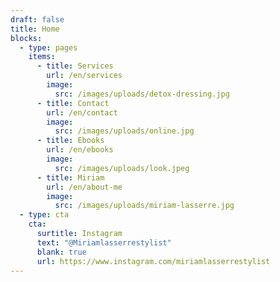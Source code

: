 ```yaml
---
draft: false
title: Home
blocks:
  - type: pages
    items:
      - title: Services
        url: /en/services
        image:
          src: /images/uploads/detox-dressing.jpg
      - title: Contact
        url: /en/contact
        image:
          src: /images/uploads/online.jpg
      - title: Ebooks
        url: /en/ebooks
        image:
          src: /images/uploads/look.jpeg
      - title: Miriam
        url: /en/about-me
        image:
          src: /images/uploads/miriam-lasserre.jpg
  - type: cta
    cta:
      surtitle: Instagram
      text: "@Miriamlasserrestylist"
      blank: true
      url: https://www.instagram.com/miriamlasserrestylist
---
```

